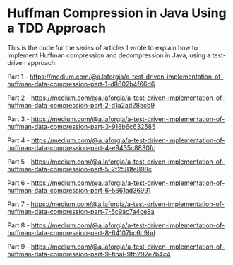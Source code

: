 # Huffman Compression in Java Using a TDD Approach 

This is the code for the series of articles I wrote to explain how to implement Huffman compression and decompression in Java, using a test-driven approach:

Part 1 - https://medium.com/@a.laforgia/a-test-driven-implementation-of-huffman-data-compression-part-1-d8602b4f66d6

Part 2 - https://medium.com/@a.laforgia/a-test-driven-implementation-of-huffman-data-compression-part-2-d1a2ad28ecb9

Part 3 - https://medium.com/@a.laforgia/a-test-driven-implementation-of-huffman-data-compression-part-3-918b6c632585

Part 4 - https://medium.com/@a.laforgia/a-test-driven-implementation-of-huffman-data-compression-part-4-e9435c8830fc

Part 5 - https://medium.com/@a.laforgia/a-test-driven-implementation-of-huffman-data-compression-part-5-2f2581fe898c

Part 6 - https://medium.com/@a.laforgia/a-test-driven-implementation-of-huffman-data-compression-part-6-5661ad36991

Part 7 - https://medium.com/@a.laforgia/a-test-driven-implementation-of-huffman-data-compression-part-7-5c9ac7a4ce8a

Part 8 - https://medium.com/@a.laforgia/a-test-driven-implementation-of-huffman-data-compression-part-8-64107bc6c9bd

Part 9 - https://medium.com/@a.laforgia/a-test-driven-implementation-of-huffman-data-compression-part-9-final-9fb292e7b4c4
